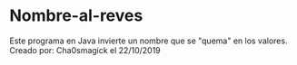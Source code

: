 # Nombre-al-reves
Este programa en Java invierte un nombre que se "quema" en los valores.
Creado por: Cha0smagick el 22/10/2019
